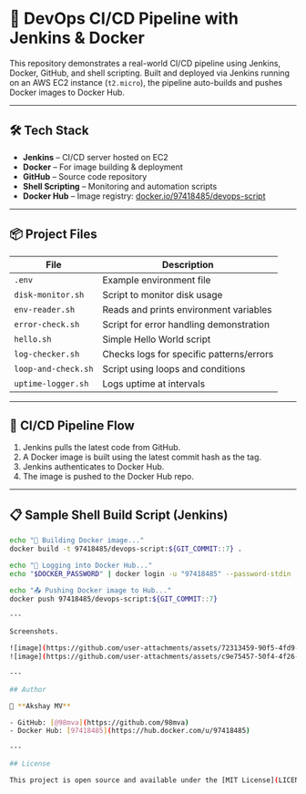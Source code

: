 # 🚀 DevOps CI/CD Pipeline with Jenkins & Docker

This repository demonstrates a real-world CI/CD pipeline using Jenkins, Docker, GitHub, and shell scripting. Built and deployed via Jenkins running on an AWS EC2 instance (`t2.micro`), the pipeline auto-builds and pushes Docker images to Docker Hub.

---

## 🛠️ Tech Stack

- **Jenkins** – CI/CD server hosted on EC2
- **Docker** – For image building & deployment
- **GitHub** – Source code repository
- **Shell Scripting** – Monitoring and automation scripts
- **Docker Hub** – Image registry: [docker.io/97418485/devops-script](https://hub.docker.com/repository/docker/97418485/devops-script)

---

## 📦 Project Files

| File              | Description                                |
|-------------------|--------------------------------------------|
| `.env`            | Example environment file                   |
| `disk-monitor.sh` | Script to monitor disk usage               |
| `env-reader.sh`   | Reads and prints environment variables     |
| `error-check.sh`  | Script for error handling demonstration    |
| `hello.sh`        | Simple Hello World script                  |
| `log-checker.sh`  | Checks logs for specific patterns/errors   |
| `loop-and-check.sh` | Script using loops and conditions       |
| `uptime-logger.sh` | Logs uptime at intervals                 |

---

## 🔁 CI/CD Pipeline Flow

1. Jenkins pulls the latest code from GitHub.
2. A Docker image is built using the latest commit hash as the tag.
3. Jenkins authenticates to Docker Hub.
4. The image is pushed to the Docker Hub repo.

---

## 📋 Sample Shell Build Script (Jenkins)

```bash
echo "🔧 Building Docker image..."
docker build -t 97418485/devops-script:${GIT_COMMIT::7} .

echo "🔐 Logging into Docker Hub..."
echo "$DOCKER_PASSWORD" | docker login -u "97418485" --password-stdin

echo "📤 Pushing Docker image to Hub..."
docker push 97418485/devops-script:${GIT_COMMIT::7}

---

Screenshots.

![image](https://github.com/user-attachments/assets/72313459-90f5-4fd9-9ffb-38c6c33394e7)
![image](https://github.com/user-attachments/assets/c9e75457-50f4-4f26-b9de-a2f8a0a951b8)

---

## Author

👤 **Akshay MV**

- GitHub: [@98mva](https://github.com/98mva)
- Docker Hub: [97418485](https://hub.docker.com/u/97418485)

---

## License

This project is open source and available under the [MIT License](LICENSE).


